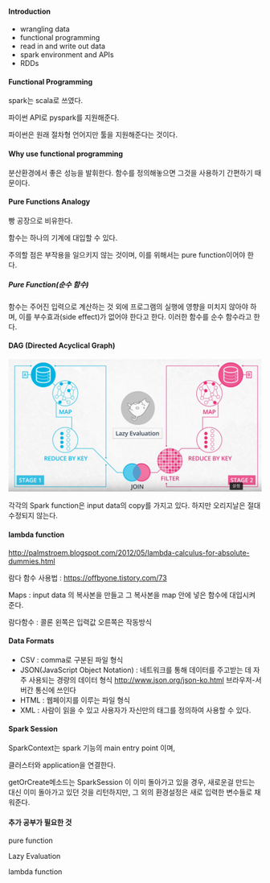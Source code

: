 #### Introduction

- wrangling data
- functional programming
- read in and write out data
- spark environment and APIs
- RDDs

#### Functional Programming

spark는 scala로 쓰였다.

파이썬 API로 pyspark를 지원해준다.

파이썬은 원래 절차형 언어지만 툴을 지원해준다는 것이다.

#### Why use functional programming

분산환경에서 좋은 성능을 발휘한다. 함수를 정의해놓으면 그것을 사용하기 간편하기 때문이다.

#### Pure Functions Analogy

빵 공장으로 비유한다. 

함수는 하나의 기계에 대입할 수 있다.    

주의할 점은 부작용을 일으키지 않는 것이며, 이를 위해서는 pure function이어야 한다.

##### Pure Function(순수 함수)

함수는 주어진 입력으로 계산하는 것 외에 프로그램의 실행에 영향을 미치지 않아야 하며, 이를 부수효과(side effect)가 없어야 한다고 한다. 이러한 함수를 순수 함수라고 한다.

#### DAG (Directed Acyclical Graph)

![Lec2-7_DAG](images/Lec2-7_DAG.PNG)

각각의 Spark function은 input data의 copy를 가지고 있다.
하지만 오리지날은 절대 수정되지 않는다.

#### lambda function

http://palmstroem.blogspot.com/2012/05/lambda-calculus-for-absolute-dummies.html

람다 함수 사용법 : https://offbyone.tistory.com/73

Maps : input data 의 복사본을 만들고 그 복사본을 map 안에 넣은 함수에 대입시켜준다.

람다함수 : 콜론 왼쪽은 입력값 오른쪽은 작동방식 

#### Data Formats

- CSV : comma로 구분된 파일 형식
- JSON(JavaScript Object Notation) : 네트워크를 통해 데이터를 주고받는 데 자주 사용되는 경량의 데이터 형식  http://www.json.org/json-ko.html 브라우저-서버간 통신에 쓰인다
- HTML : 웹페이지를 이루는 파일 형식 
- XML : 사람이 읽을 수 있고 사용자가 자신만의 태그를 정의하여 사용할 수 있다.

#### Spark Session

SparkContext는 spark 기능의 main entry point 이며, 

클러스터와  application을 연결한다.

getOrCreate메소드는  SparkSession 이 이미 돌아가고 있을 경우, 새로운걸 만드는 대신 이미 돌아가고 있던 것을 리턴하지만, 그 외의 환경설정은 새로 입력한 변수들로 채워준다.

#### 추가 공부가 필요한 것

pure function

Lazy Evaluation

lambda function

